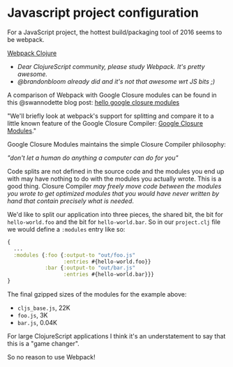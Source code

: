 # Javascript project configuration

For a JavaScript project, the hottest build/packaging tool of 2016
seems to be webpack.

[Webpack Clojure](https://twitter.com/brandonbloom/status/598654885203062784)

- _Dear ClojureScript community, please study Webpack. It's pretty awesome._
- _@brandonbloom already did and it's not that awesome wrt JS bits ;)_

A comparison of Webpack with Google Closure modules can be found in this @swannodette blog post: [hello google closure modules](http://swannodette.github.io/2015/02/23/hello-google-closure-modules/)

"We'll briefly look at webpack's support for splitting and compare it to a little known feature of the Google Closure Compiler: [Google Closure Modules](https://github.com/google/closure-library/wiki/goog.module:-an-ES6-module-like-alternative-to-goog.provide)."

Google Closure Modules maintains the simple Closure Compiler philosophy:

_"don't let a human do anything a computer can do for you"_

Code splits are not defined in the source code and the modules you end up with may have nothing to do with the modules you actually wrote. This is a good thing. Closure Compiler _may freely move code between the modules you wrote to get optimized modules that you would have never written by hand that contain precisely what is needed_.

We'd like to split our application into three pieces, the shared bit, the bit for `hello-world.foo` and the bit for `hello-world.bar`. So in our `project.clj` file we would define a `:modules` entry like so:

```clj
{
  ...
  :modules {:foo {:output-to "out/foo.js"
                  :entries #{hello-world.foo}}
            :bar {:output-to "out/bar.js"
                  :entries #{hello-world.bar}}}
}
```

The final gzipped sizes of the modules for the example above:
- `cljs_base.js`, 22K
- `foo.js`, 3K
- `bar.js`, 0.04K

For large ClojureScript applications I think it's an understatement to say that this is a "game changer".

So no reason to use Webpack!

